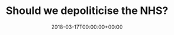 ---
templateKey: blog-post
title: Should we depoliticise the NHS?
date: 2018-03-17T00:00:00+00:00
description: >-
  The student-led committee document titled "Futureproof: the NHS in 15 years, a generational shift", stimulates many questions. Having attended the launch conference of this paper the main question that arose time and time again was, should we depoliticise the NHS? Whilst the NHS is used in forms of fake promises by politicians during elections, it is not the right time to depoliticise the NHS?
tags:
  - nursing
  - nhs
  - politics
---